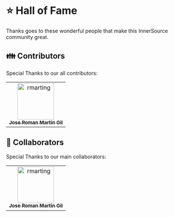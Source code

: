 <!-- markdownlint-disable MD010 MD033 -->

# ⭐ Hall of Fame

Thanks goes to these wonderful people that make this InnerSource community great.

## 👪 Contributors

Special Thanks to our all contributors:

<!-- readme: contributors -start -->
<table>
	<tbody>
		<tr>
            <td align="center">
                <a href="https://github.com/rmarting">
                    <img src="https://avatars.githubusercontent.com/u/8723668?v=4" width="100;" alt="rmarting"/>
                    <br />
                    <sub><b>Jose Roman Martin Gil</b></sub>
                </a>
            </td>
		</tr>
	<tbody>
</table>
<!-- readme: contributors -end -->

## 💪 Collaborators

Special Thanks to our main collaborators:

<!-- readme: collaborators -start -->
<table>
	<tbody>
		<tr>
            <td align="center">
                <a href="https://github.com/rmarting">
                    <img src="https://avatars.githubusercontent.com/u/8723668?v=4" width="100;" alt="rmarting"/>
                    <br />
                    <sub><b>Jose Roman Martin Gil</b></sub>
                </a>
            </td>
		</tr>
	<tbody>
</table>
<!-- readme: collaborators -end -->
